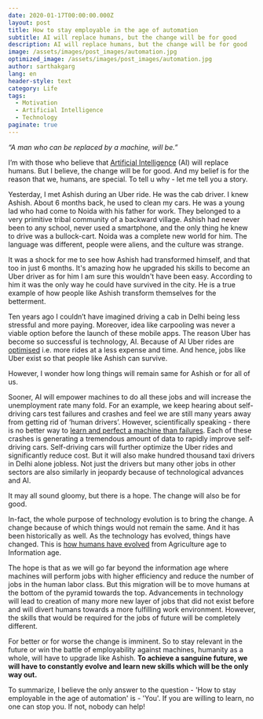 ```yaml
---
date: 2020-01-17T00:00:00.000Z
layout: post
title: How to stay employable in the age of automation
subtitle: AI will replace humans, but the change will be for good
description: AI will replace humans, but the change will be for good
image: /assets/images/post_images/automation.jpg
optimized_image: /assets/images/post_images/automation.jpg
author: sarthakgarg
lang: en
header-style: text
category: Life
tags:
  - Motivation
  - Artificial Intelligence
  - Technology
paginate: true
---
```

*“A man who can be replaced by a machine, will be.”*

I’m with those who believe that [Artificial Intelligence](https://en.wikipedia.org/wiki/Artificial_intelligence) (AI) will replace humans. But I believe, the change will be for good. And my belief is for the reason that we, humans, are special. To tell u why - let me tell you a story.

Yesterday, I met Ashish during an Uber ride. He was the cab driver. I knew Ashish. About 6 months back, he used to clean my cars. He was a young lad who had come to Noida with his father for work. They belonged to a very primitive tribal community of a backward village. Ashish had never been to any school, never used a smartphone, and the only thing he knew to drive was a bullock-cart. Noida was a complete new world for him. The language was different, people were aliens, and the culture was strange.    

It was a shock for me to see how Ashish had transformed himself, and that too in just 6 months. It's amazing how he upgraded his skills to become an Uber driver as for him I am sure this wouldn't have been easy. According to him it was the only way he could have survived in the city. He is a true example of how people like Ashish transform themselves for the betterment.

Ten years ago I couldn’t have imagined driving a cab in Delhi being less stressful and more paying. Moreover, idea like carpooling was never a viable option before the launch of these mobile apps. The reason Uber has become so successful is technology, AI. Because of AI Uber rides are [optimised](https://en.wikipedia.org/wiki/Mathematical_optimization#Computational_optimization_techniques) i.e. more rides at a less expense and time. And hence, jobs like Uber exist so that people like Ashish can survive.

However, I wonder how long things will remain same for Ashish or for all of us. 

Sooner, AI will empower machines to do all these jobs and will increase the unemployment rate many fold. For an example, we keep hearing about self-driving cars test failures and crashes and feel we are still many years away from getting rid of ‘human drivers’. However, scientifically speaking - there is no better way to [learn and perfect a machine than failures](https://www.cnet.com/roadshow/news/self-driving-cars-learn-from-mistakes/). Each of these crashes is generating a tremendous amount of data to rapidly improve self-driving cars. Self-driving cars will further optimize the Uber rides and significantly reduce cost. But it will also make hundred thousand taxi drivers in Delhi alone jobless. Not just the drivers but many other jobs in other sectors are also similarly in jeopardy because of technological advances and AI.

It may all sound gloomy, but there is a hope. The change will also be for good. 

In-fact, the whole purpose of technology evolution is to bring the change. A change because of which things would not remain the same. And it has been historically as well. As the technology has evolved, things have changed. This is [how humans have evolved](https://www.preceden.com/timelines/37313-how-did-we-came-to-the-information-age-) from Agriculture age to Information age.

The hope is that as we will go far beyond the information age where machines will perform jobs with higher efficiency and reduce the number of jobs in the human labor class. But this migration will be to move humans at the bottom of the pyramid towards the top. Advancements in technology will lead to creation of many more new layer of jobs that did not exist before and will divert humans towards a more fulfilling work environment. However, the skills that would be required for the jobs of future will be completely different.

For better or for worse the change is imminent. So to stay relevant in the future or win the battle of employability against machines, humanity as a whole, will have to upgrade like Ashish. **To achieve a sanguine future, we will have to constantly evolve and learn new skills which will be the only way out.**

To summarize, I believe the only answer to the question - 'How to stay employable in the age of automation' is - 'You'. If you are willing to learn, no one can stop you. If not, nobody can help!
